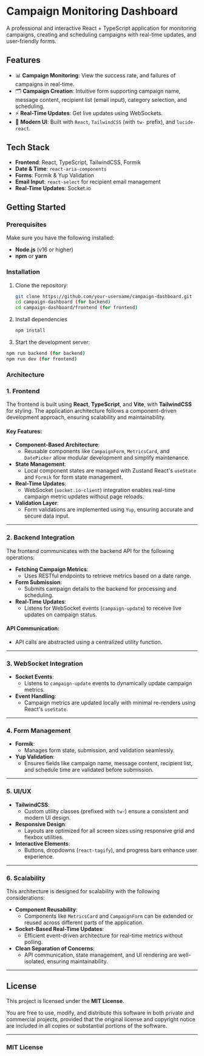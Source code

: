 # Campaign Monitoring Dashboard

A professional and interactive React + TypeScript application for monitoring campaigns, creating and scheduling campaigns with real-time updates, and user-friendly forms.

## Features

- 📊 **Campaign Monitoring**: View the success rate, and failures of campaigns in real-time.
- 🗂️ **Campaign Creation**: Intuitive form supporting campaign name, message content, recipient list (email input), category selection, and scheduling.
- ⚡ **Real-Time Updates**: Get live updates using WebSockets.
- 🎨 **Modern UI**: Built with `React`, `TailwindCSS` (with `tw-` prefix), and `lucide-react`.

## Tech Stack

- **Frontend**: React, TypeScript, TailwindCSS, Formik
- **Date & Time**: `react-aria-components`
- **Forms**: Formik & Yup Validation
- **Email Input**: `react-select` for recipient email management
- **Real-Time Updates**: Socket.io

## Getting Started

### Prerequisites

Make sure you have the following installed:

- **Node.js** (v16 or higher)
- **npm** or **yarn**

### Installation

1. Clone the repository:

   ```bash
   git clone https://github.com/your-username/campaign-dashboard.git
   cd campaign-dashboard (for backend)
   cd campaign-dashboard/frontend (for frontend)
2. Install dependencies
   ```bash
   npm install
   
3. Start the development server:
  ```bash
  npm run backend (for backend)
  npm run dev (for frontend)
```

### Architecture

### 1. **Frontend**
The frontend is built using **React**, **TypeScript**, and **Vite**, with **TailwindCSS** for styling. The application architecture follows a component-driven development approach, ensuring scalability and maintainability.

#### Key Features:
- **Component-Based Architecture**: 
  - Reusable components like `CampaignForm`, `MetricsCard`, and `DatePicker` allow modular development and simplify maintenance.
- **State Management**: 
  - Local component states are managed with Zustand React's `useState` and `Formik` for form state management.
- **Real-Time Updates**: 
  - WebSocket (`socket.io-client`) integration enables real-time campaign metric updates without page reloads.
- **Validation Layer**: 
  - Form validations are implemented using `Yup`, ensuring accurate and secure data input.

---

### 2. **Backend Integration**
The frontend communicates with the backend API for the following operations:
- **Fetching Campaign Metrics**: 
  - Uses RESTful endpoints to retrieve metrics based on a date range.
- **Form Submission**: 
  - Submits campaign details to the backend for processing and scheduling.
- **Real-Time Updates**: 
  - Listens for WebSocket events (`campaign-update`) to receive live updates on campaign status.

#### API Communication:
- API calls are abstracted using a centralized utility function.

---

### 3. **WebSocket Integration**
- **Socket Events**:
  - Listens to `campaign-update` events to dynamically update campaign metrics.
- **Event Handling**:
  - Campaign metrics are updated locally with minimal re-renders using React's `useState`.

---

### 4. **Form Management**
- **Formik**:
  - Manages form state, submission, and validation seamlessly.
- **Yup Validation**:
  - Ensures fields like campaign name, message content, recipient list, and schedule time are validated before submission.

---

### 5. **UI/UX**
- **TailwindCSS**:
  - Custom utility classes (prefixed with `tw-`) ensure a consistent and modern UI design.
- **Responsive Design**:
  - Layouts are optimized for all screen sizes using responsive grid and flexbox utilities.
- **Interactive Elements**:
  - Buttons, dropdowns (`react-tagify`), and progress bars enhance user experience.

---

### 6. **Scalability**
This architecture is designed for scalability with the following considerations:
- **Component Reusability**:
  - Components like `MetricsCard` and `CampaignForm` can be extended or reused across different parts of the application.
- **Socket-Based Real-Time Updates**:
  - Efficient event-driven architecture for real-time metrics without polling.
- **Clean Separation of Concerns**:
  - API communication, state management, and UI rendering are well-isolated, ensuring maintainability.

---

## License

This project is licensed under the **MIT License**.  

You are free to use, modify, and distribute this software in both private and commercial projects, provided that the original license and copyright notice are included in all copies or substantial portions of the software.

---

### MIT License


